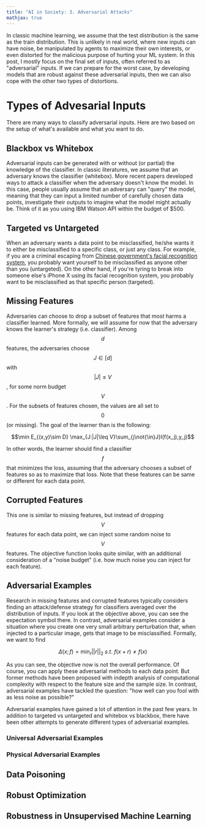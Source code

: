 ```yaml
---
title: "AI in Society: 3. Adversarial Attacks"
mathjax: true
---
```


In classic machine learning, we assume that the test distribution is the same as the train distribution. This is unlikely in real world, where new inputs can have noise, be manipulated by agents to maximize their own interests, or even distorted for the malicious purpose of hurting your ML system. In this post, I mostly focus on the final set of inputs, often referred to as "adversarial" inputs. If we can prepare for the worst case, by developing models that are robust against these adversarial inputs, then we can also cope with the other two types of distortions.

# Types of Advesarial Inputs

There are many ways to classify adversarial inputs. Here are two based on the setup of what's available and what you want to do.

## Blackbox vs Whitebox

Adversarial inputs can be generated with or without (or partial) the knowledge of the classifier. In classic literatures, we assume that an adversary knows the classifier (whitebox). More recent papers developed ways to attack a classifier when the adversary doesn't know the model. In this case, people usually assume that an adversary can "query" the model, meaning that they can input a limited number of carefully chosen data points, investigate their outputs to imagine what the model might actually be. Think of it as you using IBM Watson API within the budget of \$500.

## Targeted vs Untargeted

When an adversary wants a data point to be misclassified, he/she wants it to either be misclassified to a specific class, or just any class. For example, if you are a criminal escaping from [Chinese government's facial recognition system](http://www.scmp.com/news/china/society/article/2115094/china-build-giant-facial-recognition-database-identify-any), you probably want yourself to be misclassified as anyone other than you (untargeted). On the other hand, if you're tyring to break into someone else's iPhone X using its facial recognition system, you probably want to be misclassified as that specific person (targeted).

## Missing Features

Adversaries can choose to drop a subset of features that most harms a classifier learned. More formally, we will assume for now that the adversary knows the learner's strategy (i.e. classifier). Among $$d$$ features, the adversaries choose $$J \in [d]$$ with $$\vert J\vert \leq V$$, for some norm budget $$V$$. For the subsets of features chosen, the values are all set to $$0$$ (or missing). The goal of the learner than is the following:

$$\min E_{(x,y)\sim D} \max_{J:|J|\leq V}\sum_{j\not{\in}J}l(f(x_j),y_j)$$

In other words, the learner should find a classifier $$f$$ that minimizes the loss, assuming that the adversary chooses a subset of features so as to maximize that loss. Note that these features can be same or different for each data point.

## Corrupted Features

This one is similar to missing features, but instead of dropping $$V$$ features for each data point, we can inject some random noise to $$V$$ features. The objective function looks quite similar, with an additional consideration of a "noise budget" (i.e. how much noise you can inject for each feature).

## Adversarial Examples

Research in missing features and corrupted features typically considers finding an attack/defense strategy for classifiers averaged over the distribution of inputs. If you look at the objective above, you can see the expectation symbol there. In contrast, adversarial examples consider a situation where you create one very small arbitrary perturbation that, when injected to a particular image, gets that image to be misclassified. Formally, we want to find

$$ \Delta(x;f) = \min_r \vert \vert r \vert \vert_2 \ s.t. \ f(x+r) \neq f(x)$$

As you can see, the objective now is not the overall performance. Of course, you can apply these adversarial methods to each data point. But former methods have been proposed with indepth analysis of computational complexity with respect to the feature size and the sample size. In contrast, adversarial examples have tackled the question: "how well can you fool with as less noise as possible?"

Adversarial examples have gained a lot of attention in the past few years. In addition to targeted vs untargeted and whitebox vs blackbox, there have been other attempts to generate different types of adversarial examples.

### Universal Adversarial Examples



### Physical Adversarial Examples

## Data Poisoning


## Robust Optimization

## Robustness in Unsupervised Machine Learning
